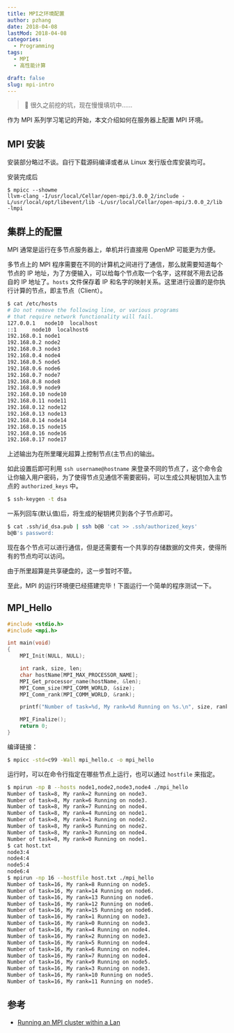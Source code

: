 ```yaml
---
title: MPI之环境配置
author: pzhang
date: 2018-04-08
lastMod: 2018-04-08
categories:
  - Programming
tags:
  - MPI
  - 高性能计算

draft: false
slug: mpi-intro
---
```


>  很久之前挖的坑，现在慢慢填坑中……

作为 MPI 系列学习笔记的开始，本文介绍如何在服务器上配置 MPI 环境。

<!--more-->

## MPI 安装

安装部分略过不谈。自行下载源码编译或者从 Linux 发行版仓库安装均可。

安装完成后

```shell
$ mpicc --showme
llvm-clang -I/usr/local/Cellar/open-mpi/3.0.0_2/include -L/usr/local/opt/libevent/lib -L/usr/local/Cellar/open-mpi/3.0.0_2/lib -lmpi
```

## 集群上的配置

MPI 通常是运行在多节点服务器上，单机并行直接用 OpenMP 可能更为方便。

多节点上的 MPI 程序需要在不同的计算机之间进行了通信，那么就需要知道每个节点的 IP 地址，为了方便输入，可以给每个节点取一个名字，这样就不用去记各自的 IP 地址了。`hosts` 文件保存着 IP 和名字的映射关系。这里进行设置的是你执行计算的节点，即主节点（Client）。

```bash
$ cat /etc/hosts
# Do not remove the following line, or various programs
# that require network functionality will fail.
127.0.0.1	node10	localhost
::1		node10  localhost6
192.168.0.1 node1
192.168.0.2 node2
192.168.0.3 node3
192.168.0.4 node4
192.168.0.5 node5
192.168.0.6 node6
192.168.0.7 node7
192.168.0.8 node8
192.168.0.9 node9
192.168.0.10 node10
192.168.0.11 node11
192.168.0.12 node12
192.168.0.13 node13
192.168.0.14 node14
192.168.0.15 node15
192.168.0.16 node16
192.168.0.17 node17
```

上述输出为在所里曙光超算上控制节点(主节点)的输出。

如此设置后即可利用 `ssh username@hostname` 来登录不同的节点了，这个命令会让你输入用户密码，为了使得节点见通信不需要密码，可以生成公共秘钥加入主节点的 `authorized_keys` 中。

```bash
$ ssh-keygen -t dsa
```

一系列回车(默认值)后，将生成的秘钥拷贝到各个子节点即可。

```bash
$ cat .ssh/id_dsa.pub | ssh b@B 'cat >> .ssh/authorized_keys'
b@B's password:
```

现在各个节点可以进行通信，但是还需要有一个共享的存储数据的文件夹，使得所有的节点均可以访问。

由于所里超算是共享硬盘的，这一步暂时不管。

至此，MPI 的运行环境便已经搭建完毕！下面运行一个简单的程序测试一下。

## MPI_Hello

```c
#include <stdio.h>
#include <mpi.h>

int main(void)
{
    MPI_Init(NULL, NULL);

    int rank, size, len;
    char hostName[MPI_MAX_PROCESSOR_NAME];
    MPI_Get_processor_name(hostName, &len);
    MPI_Comm_size(MPI_COMM_WORLD, &size);
    MPI_Comm_rank(MPI_COMM_WORLD, &rank);

    printf("Number of task=%d, My rank=%d Running on %s.\n", size, rank, hostName);

    MPI_Finalize();
    return 0;
}
```

编译链接：

```bash
$ mpicc -std=c99 -Wall mpi_hello.c -o mpi_hello
```

运行时，可以在命令行指定在哪些节点上运行，也可以通过 `hostfile` 来指定。

```bash
$ mpirun -np 8 --hosts node1,node2,node3,node4 ./mpi_hello
Number of task=8, My rank=2 Running on node3.
Number of task=8, My rank=6 Running on node3.
Number of task=8, My rank=7 Running on node4.
Number of task=8, My rank=4 Running on node1.
Number of task=8, My rank=1 Running on node2.
Number of task=8, My rank=5 Running on node2.
Number of task=8, My rank=3 Running on node4.
Number of task=8, My rank=0 Running on node1.
$ cat host.txt
node3:4
node4:4
node5:4
node6:4
$ mpirun -np 16 --hostfile host.txt ./mpi_hello
Number of task=16, My rank=8 Running on node5.
Number of task=16, My rank=14 Running on node6.
Number of task=16, My rank=13 Running on node6.
Number of task=16, My rank=12 Running on node6.
Number of task=16, My rank=15 Running on node6.
Number of task=16, My rank=1 Running on node3.
Number of task=16, My rank=0 Running on node3.
Number of task=16, My rank=4 Running on node4.
Number of task=16, My rank=2 Running on node3.
Number of task=16, My rank=5 Running on node4.
Number of task=16, My rank=6 Running on node4.
Number of task=16, My rank=7 Running on node4.
Number of task=16, My rank=9 Running on node5.
Number of task=16, My rank=3 Running on node3.
Number of task=16, My rank=10 Running on node5.
Number of task=16, My rank=11 Running on node5.
```

## 参考

* [Running an MPI cluster within a Lan](http://mpitutorial.com/tutorials/running-an-mpi-cluster-within-a-lan/)
